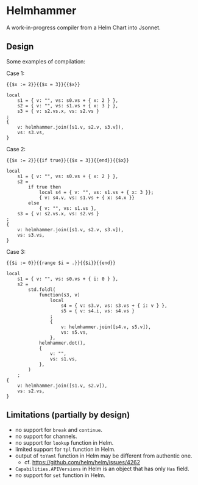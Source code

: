 # Helmhammer

A work-in-progress compiler from a Helm Chart into Jsonnet.

## Design

Some examples of compilation:

Case 1:

```
{{$x := 2}}{{$x = 3}}{{$x}}

local
    s1 = { v: "", vs: s0.vs + { x: 2 } },
    s2 = { v: "", vs: s1.vs + { x: 3 } },
    s3 = { v: s2.vs.x, vs: s2.vs }
;
{
    v: helmhammer.join([s1.v, s2.v, s3.v]),
    vs: s3.vs,
}
```

Case 2:

```
{{$x := 2}}{{if true}}{{$x = 3}}{{end}}{{$x}}

local
    s1 = { v: "", vs: s0.vs + { x: 2 } },
    s2 =
        if true then
            local s4 = { v: "", vs: s1.vs + { x: 3 }};
            { v: s4.v, vs: s1.vs + { x: s4.x }}
        else
            { v: "", vs: s1.vs },
    s3 = { v: s2.vs.x, vs: s2.vs }
;
{
    v: helmhammer.join([s1.v, s2.v, s3.v]),
    vs: s3.vs,
}
```

Case 3:

```
{{$i := 0}}{{range $i = .}}{{$i}}{{end}}

local
    s1 = { v: "", vs: s0.vs + { i: 0 } },
    s2 =
        std.foldl(
            function(s3, v)
                local
                    s4 = { v: s3.v, vs: s3.vs + { i: v } },
                    s5 = { v: s4.i, vs: s4.vs }
                ;
                {
                    v: helmhammer.join([s4.v, s5.v]),
                    vs: s5.vs,
                },
            helmhammer.dot(),
            {
                v: "",
                vs: s1.vs,
            },
        )
    ;
{
    v: helmhammer.join([s1.v, s2.v]),
    vs: s2.vs,
}
```

## Limitations (partially by design)

- no support for `break` and `continue`.
- no support for channels.
- no support for `lookup` function in Helm.
- limited support for `tpl` function in Helm.
- output of `toYaml` function in Helm may be different from authentic one.
  - cf. https://github.com/helm/helm/issues/4262
- `Capabilities.APIVersions` in Helm is an object that has only `Has` field.
- no support for `set` function in Helm.

